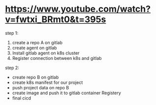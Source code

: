 # https://www.youtube.com/watch?v=fwtxi_BRmt0&t=395s
step 1:
1) create a repo A on gitlab
2) create agent on gitlab
3) Install gitlab agent on k8s cluster
4) Register connection between k8s and gitlab

step 2:
- create repo B on gitlab
- create k8s manifest for our project
- push project data on repo B
- create image and push it to gitlab container Registery
- final cicd

